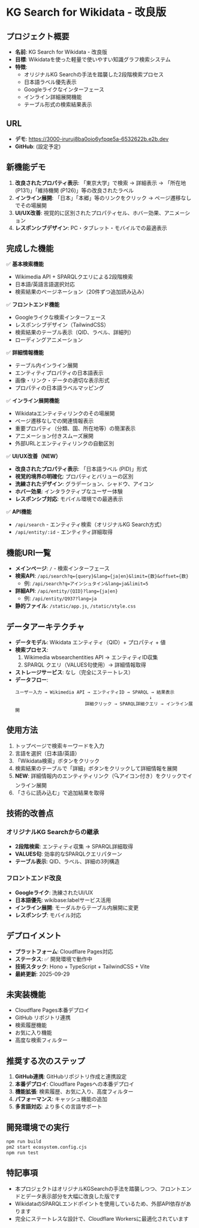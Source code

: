 # KG Search for Wikidata - 改良版

## プロジェクト概要
- **名前**: KG Search for Wikidata - 改良版
- **目標**: Wikidataを使った軽量で使いやすい知識グラフ検索システム
- **特徴**: 
  - オリジナルKG Searchの手法を踏襲した2段階検索プロセス
  - 日本語ラベル優先表示
  - Googleライクなインターフェース
  - インライン詳細展開機能
  - テーブル形式の検索結果表示

## URL
- **デモ**: https://3000-iruruj8ba0oio6yfpqe5a-6532622b.e2b.dev
- **GitHub**: (設定予定)

## 新機能デモ
1. **改良されたプロパティ表示**: 「東京大学」で検索 → 詳細表示 → 「所在地 (P131)」「維持機関 (P126)」等の改良されたラベル
2. **インライン展開**: 「日本」「本郷」等のリンクをクリック → ページ遷移なしでその場展開
3. **UI/UX改善**: 視覚的に区別されたプロパティセル、ホバー効果、アニメーション
4. **レスポンシブデザイン**: PC・タブレット・モバイルでの最適表示

## 完成した機能
✅ **基本検索機能**
- Wikimedia API + SPARQLクエリによる2段階検索
- 日本語/英語言語選択対応
- 検索結果のページネーション（20件ずつ追加読み込み）

✅ **フロントエンド機能**  
- Googleライクな検索インターフェース
- レスポンシブデザイン（TailwindCSS）
- 検索結果のテーブル表示（QID、ラベル、詳細列）
- ローディングアニメーション

✅ **詳細情報機能**
- テーブル内インライン展開
- エンティティプロパティの日本語表示
- 画像・リンク・データの適切な表示形式
- プロパティの日本語ラベルマッピング

✅ **インライン展開機能**
- Wikidataエンティティリンクのその場展開
- ページ遷移なしでの関連情報表示
- 重要プロパティ（分類、国、所在地等）の簡潔表示
- アニメーション付きスムーズ展開
- 外部URLとエンティティリンクの自動区別

✅ **UI/UX改善（NEW）**
- **改良されたプロパティ表示**: 「日本語ラベル (PID)」形式
- **視覚的境界の明確化**: プロパティとバリューの区別
- **洗練されたデザイン**: グラデーション、シャドウ、アイコン
- **ホバー効果**: インタラクティブなユーザー体験
- **レスポンシブ対応**: モバイル環境での最適表示

✅ **API機能**
- `/api/search` - エンティティ検索（オリジナルKG Search方式）
- `/api/entity/:id` - エンティティ詳細取得

## 機能URI一覧
- **メインページ**: `/` - 検索インターフェース
- **検索API**: `/api/search?q={query}&lang={ja|en}&limit={数}&offset={数}`
  - 例: `/api/search?q=アインシュタイン&lang=ja&limit=5`
- **詳細API**: `/api/entity/{QID}?lang={ja|en}`
  - 例: `/api/entity/Q937?lang=ja`
- **静的ファイル**: `/static/app.js`, `/static/style.css`

## データアーキテクチャ
- **データモデル**: Wikidata エンティティ（QID）+ プロパティ + 値
- **検索プロセス**: 
  1. Wikimedia wbsearchentities API → エンティティID収集
  2. SPARQL クエリ（VALUES句使用）→ 詳細情報取得
- **ストレージサービス**: なし（完全にステートレス）
- **データフロー**: 
  ```
  ユーザー入力 → Wikimedia API → エンティティID → SPARQL → 結果表示
                                                    ↓
                            詳細クリック → SPARQL詳細クエリ → インライン展開
  ```

## 使用方法
1. トップページで検索キーワードを入力
2. 言語を選択（日本語/英語）
3. 「Wikidata検索」ボタンをクリック
4. 検索結果のテーブルで「詳細」ボタンをクリックして詳細情報を展開
5. **NEW**: 詳細情報内のエンティティリンク（🔍アイコン付き）をクリックでインライン展開
6. 「さらに読み込む」で追加結果を取得

## 技術的改善点
### オリジナルKG Searchからの継承
- **2段階検索**: エンティティ収集 → SPARQL詳細取得
- **VALUES句**: 効率的なSPARQLクエリパターン
- **テーブル表示**: QID、ラベル、詳細の3列構造

### フロントエンド改良
- **Googleライク**: 洗練されたUI/UX
- **日本語優先**: wikibase:labelサービス活用
- **インライン展開**: モーダルからテーブル内展開に変更
- **レスポンシブ**: モバイル対応

## デプロイメント
- **プラットフォーム**: Cloudflare Pages対応
- **ステータス**: ✅ 開発環境で動作中
- **技術スタック**: Hono + TypeScript + TailwindCSS + Vite
- **最終更新**: 2025-09-29

## 未実装機能
- Cloudflare Pages本番デプロイ
- GitHub リポジトリ連携
- 検索履歴機能
- お気に入り機能
- 高度な検索フィルター

## 推奨する次のステップ
1. **GitHub連携**: GitHubリポジトリ作成と連携設定
2. **本番デプロイ**: Cloudflare Pagesへの本番デプロイ
3. **機能拡張**: 検索履歴、お気に入り、高度フィルター
4. **パフォーマンス**: キャッシュ機能の追加
5. **多言語対応**: より多くの言語サポート

## 開発環境での実行
```bash
npm run build
pm2 start ecosystem.config.cjs
npm run test
```

## 特記事項
- 本プロジェクトはオリジナルKGSearchの手法を踏襲しつつ、フロントエンドとデータ表示部分を大幅に改良した版です
- WikidataのSPARQLエンドポイントを使用しているため、外部API依存があります
- 完全にステートレスな設計で、Cloudflare Workersに最適化されています